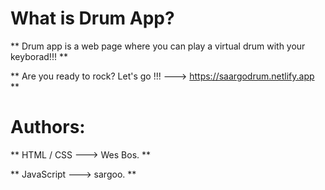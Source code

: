 # What is Drum App?
 
 ** Drum app is a web page where you can play a virtual drum with your keyborad!!! **
 
  ** Are you ready to rock? Let's go !!! ---> https://saargodrum.netlify.app **
  
  
#  Authors:
  ** HTML / CSS --->  Wes Bos. **
 
 ** JavaScript ---> sargoo. **
